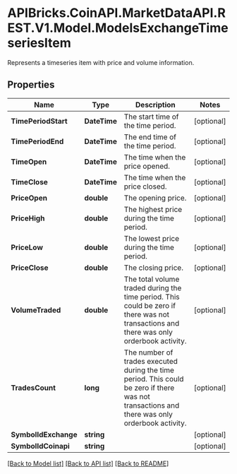 # APIBricks.CoinAPI.MarketDataAPI.REST.V1.Model.ModelsExchangeTimeseriesItem
Represents a timeseries item with price and volume information.

## Properties

Name | Type | Description | Notes
------------ | ------------- | ------------- | -------------
**TimePeriodStart** | **DateTime** | The start time of the time period. | [optional] 
**TimePeriodEnd** | **DateTime** | The end time of the time period. | [optional] 
**TimeOpen** | **DateTime** | The time when the price opened. | [optional] 
**TimeClose** | **DateTime** | The time when the price closed. | [optional] 
**PriceOpen** | **double** | The opening price. | [optional] 
**PriceHigh** | **double** | The highest price during the time period. | [optional] 
**PriceLow** | **double** | The lowest price during the time period. | [optional] 
**PriceClose** | **double** | The closing price. | [optional] 
**VolumeTraded** | **double** | The total volume traded during the time period. This could be zero if there was not transactions and there was only orderbook activity. | [optional] 
**TradesCount** | **long** | The number of trades executed during the time period. This could be zero if there was not transactions and there was only orderbook activity. | [optional] 
**SymbolIdExchange** | **string** |  | [optional] 
**SymbolIdCoinapi** | **string** |  | [optional] 

[[Back to Model list]](../../README.md#documentation-for-models) [[Back to API list]](../../README.md#documentation-for-api-endpoints) [[Back to README]](../../README.md)

